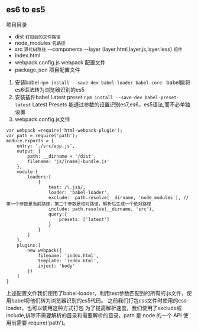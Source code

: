 ## es6 to es5
项目目录
* dist  `打包后的文件路径`
* node_modules  `包路径`
* src `源代码路径`
  --components --layer (layer.html,layer.js,layer.less) `组件`
* index.html
* webpack.config.js webpack 配置文件
* package.json  项目配置文件
1. 安装babel `npm install --save-dev babel-loader babel-core`  
babel能将es6语法转为浏览器识别的es5
2. 安装插件babel Latest preset `npm install --save-dev babel-preset-latest`
Latest Presets 能通过参数的设置识别es7,es6，es5语法,而不必单独设置
3. webpack.config.js文件
```
var webpack =require('html-webpack-plugin');
var path = require('path');
module.exports = {
    entry: './src/app.js',
    output: {
        path: __dirname + '/dist',
        filename: 'js/[name]-bundle.js'
    },
    module:{
        loaders:[
            {
                test: /\.js$/,
                loader: 'babel-loader',
                exclude:  path.resolve(__dirname, 'node_modules'), //第一个参数是当前路径，第二个参数是相对路径，解析后生成一个绝对路径
                include: path.resolve(__dirname, 'src'),
                query:{
                    presets: ['latest']
                }
            }
        ]
    },
    plugins:[
        new webpack({
            filename: 'index.html',
            template: 'index.html',
            inject: 'body'
        })
    ]
}
```
上述配置文件我们使用了babel-loader，利用test参数匹配到的所有的.js文件，使用babel将他们转为浏览器识别的es5代码。
之前我们打包css文件时使用的css-loader，也可以使用这种方式打包
为了提高解析速度，我们使用了exclude或include,排除不需要解析的目录和需要解析的目录。path 是 node 的一个 API 使用前需要 require('path')。
